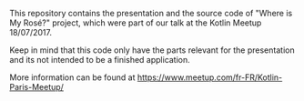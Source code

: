 This repository contains the presentation and the source code of
"Where is My Rosé?" project, which were part of our talk at the Kotlin
Meetup 18/07/2017.

Keep in mind that this code only have the parts relevant for the
presentation and its not intended to be a finished application.

More information can be found at https://www.meetup.com/fr-FR/Kotlin-Paris-Meetup/
